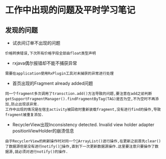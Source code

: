 # 工作中出现的问题及平时学习笔记

## 发现的问题

* 试衣间订单不出现的问题

```text
价格转换错误,下次所有价格字段全部由float类型声明
```

* rxjava偶尔报错却不能不捕获异常

```text
需要在application使用RxPlugin工具对未捕获的异常进行处理
```

* 首页出现的Fragment already added问题

```text
同一个fragment多次调用了transction.add()方法导致的问题,要注意在add之前判断getSupportFragmentManager().findFragmentByTag(TAG)是否为空,不为空时不再添加,防止出现该异常.
工作中出现的情况是在宿主activity被回收时重新装载fragment,没有进行find的操作,导致fragment被重复添加.
```

* RecyclerView出现Inconsistency detected. Invalid view holder adapter positionViewHolder的崩溃信息

```text
由于RecyclerView的刷新操作时对同一个ArrayList()进行操作,在更新之前首先clear()了数据源但是没有进行notify()操作,直到下一次更新数据源操作.这里要注意只要操作了数据源,就必须对进行notify()的操作.
```
